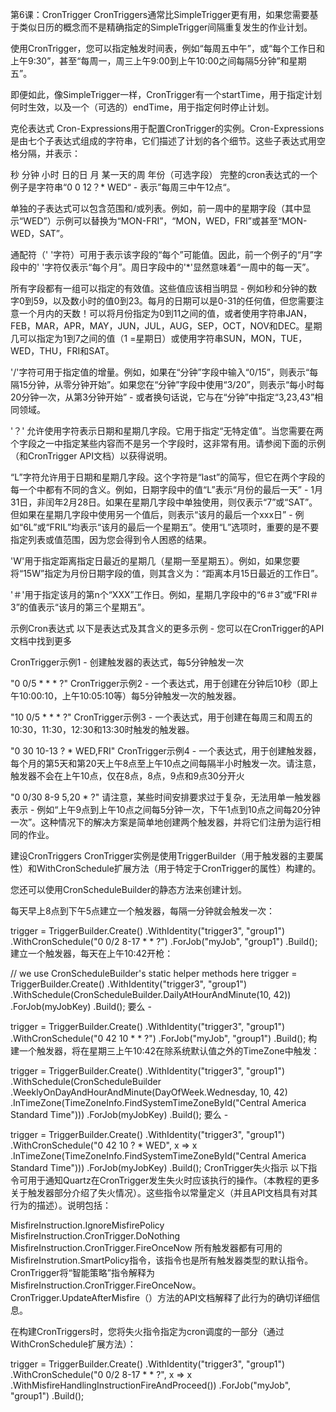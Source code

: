 第6课：CronTrigger
CronTriggers通常比SimpleTrigger更有用，如果您需要基于类似日历的概念而不是精确指定的SimpleTrigger间隔重复发生的作业计划。

使用CronTrigger，您可以指定触发时间表，例如“每周五中午”，或“每个工作日和上午9:30”，甚至“每周一，周三上午9:00到上午10:00之间每隔5分钟”和星期五”。

即便如此，像SimpleTrigger一样，CronTrigger有一个startTime，用于指定计划何时生效，以及一个（可选的）endTime，用于指定何时停止计划。

克伦表达式
Cron-Expressions用于配置CronTrigger的实例。Cron-Expressions是由七个子表达式组成的字符串，它们描述了计划的各个细节。这些子表达式用空格分隔，并表示：

秒
分钟
小时
日的日
月
某一天的周
年份（可选字段）
完整的cron表达式的一个例子是字符串“0 0 12？* WED“ - 表示”每周三中午12点“。

单独的子表达式可以包含范围和/或列表。例如，前一周中的星期字段（其中显示“WED”）示例可以替换为“MON-FRI”，“MON，WED，FRI”或甚至“MON-WED，SAT”。

通配符（' '字符）可用于表示该字段的“每个”可能值。因此，前一个例子的“月”字段中的' '字符仅表示“每个月”。周日字段中的'*'显然意味着“一周中的每一天”。

所有字段都有一组可以指定的有效值。这些值应该相当明显 - 例如秒和分钟的数字0到59，以及数小时的值0到23。每月的日期可以是0-31的任何值，但您需要注意一个月内的天数！可以将月份指定为0到11之间的值，或者使用字符串JAN，FEB，MAR，APR，MAY，JUN，JUL，AUG，SEP，OCT，NOV和DEC。星期几可以指定为1到7之间的值（1 =星期日）或使用字符串SUN，MON，TUE，WED，THU，FRI和SAT。

'/'字符可用于指定值的增量。例如，如果在“分钟”字段中输入“0/15”，则表示“每隔15分钟，从零分钟开始”。如果您在“分钟”字段中使用“3/20”，则表示“每小时每20分钟一次，从第3分钟开始” - 或者换句话说，它与在“分钟”中指定“3,23,43”相同领域。

'？' 允许使用字符表示日期和星期几字段。它用于指定“无特定值”。当您需要在两个字段之一中指定某些内容而不是另一个字段时，这非常有用。请参阅下面的示例（和CronTrigger API文档）以获得说明。

“L”字符允许用于日期和星期几字段。这个字符是“last”的简写，但它在两个字段的每一个中都有不同的含义。例如，日期字段中的值“L”表示“月份的最后一天” - 1月31日，非闰年2月28日。如果在星期几字段中单独使用，则仅表示“7”或“SAT”。但如果在星期几字段中使用另一个值后，则表示“该月的最后一个xxx日” - 例如“6L”或“FRIL”均表示“该月的最后一个星期五”。使用“L”选项时，重要的是不要指定列表或值范围，因为您会得到令人困惑的结果。

'W'用于指定距离指定日最近的星期几（星期一至星期五）。例如，如果您要将“15W”指定为月份日期字段的值，则其含义为：“距离本月15日最近的工作日”。

'＃'用于指定该月的第n个“XXX”工作日。例如，星期几字段中的“6＃3”或“FRI＃3”的值表示“该月的第三个星期五”。

示例Cron表达式
以下是表达式及其含义的更多示例 - 您可以在CronTrigger的API文档中找到更多

CronTrigger示例1 - 创建触发器的表达式，每5分钟触发一次

"0 0/5 * * * ?"
CronTrigger示例2 - 一个表达式，用于创建在分钟后10秒（即上午10:00:10，上午10:05:10等）每5分钟触发一次的触发器。

"10 0/5 * * * ?"
CronTrigger示例3 - 一个表达式，用于创建在每周三和周五的10:30，11:30，12:30和13:30时触发的触发器。

"0 30 10-13 ? * WED,FRI"
CronTrigger示例4 - 一个表达式，用于创建触发器，每个月的第5天和第20天上午8点至上午10点之间每隔半小时触发一次。请注意，触发器不会在上午10点，仅在8点，8点，9点和9点30分开火

"0 0/30 8-9 5,20 * ?"
请注意，某些时间安排要求过于复杂，无法用单一触发器表示 - 例如“上午9点到上午10点之间每5分钟一次，下午1点到10点之间每20分钟一次”。这种情况下的解决方案是简单地创建两个触发器，并将它们注册为运行相同的作业。

建设CronTriggers
CronTrigger实例是使用TriggerBuilder（用于触发器的主要属性）和WithCronSchedule扩展方法（用于特定于CronTrigger的属性）构建的。

您还可以使用CronScheduleBuilder的静态方法来创建计划。

每天早上8点到下午5点建立一个触发器，每隔一分钟就会触发一次：

trigger = TriggerBuilder.Create()
    .WithIdentity("trigger3", "group1")
    .WithCronSchedule("0 0/2 8-17 * * ?")
    .ForJob("myJob", "group1")
    .Build();
建立一个触发器，每天在上午10:42开枪：

// we use CronScheduleBuilder's static helper methods here
trigger = TriggerBuilder.Create()
    .WithIdentity("trigger3", "group1")
    .WithSchedule(CronScheduleBuilder.DailyAtHourAndMinute(10, 42))
    .ForJob(myJobKey)
    .Build();
要么 -

trigger = TriggerBuilder.Create()
    .WithIdentity("trigger3", "group1")
    .WithCronSchedule("0 42 10 * * ?")
    .ForJob("myJob", "group1")
    .Build();
构建一个触发器，将在星期三上午10:42在除系统默认值之外的TimeZone中触发：

trigger = TriggerBuilder.Create()
    .WithIdentity("trigger3", "group1")
    .WithSchedule(CronScheduleBuilder
        .WeeklyOnDayAndHourAndMinute(DayOfWeek.Wednesday, 10, 42)
        .InTimeZone(TimeZoneInfo.FindSystemTimeZoneById("Central America Standard Time")))
    .ForJob(myJobKey)
    .Build();
要么 -

trigger = TriggerBuilder.Create()
    .WithIdentity("trigger3", "group1")
    .WithCronSchedule("0 42 10 ? * WED", x => x
        .InTimeZone(TimeZoneInfo.FindSystemTimeZoneById("Central America Standard Time")))
    .ForJob(myJobKey)
    .Build();
CronTrigger失火指示
以下指令可用于通知Quartz在CronTrigger发生失火时应该执行的操作。（本教程的更多关于触发器部分介绍了失火情况）。这些指令以常量定义（并且API文档具有对其行为的描述）。说明包括：

MisfireInstruction.IgnoreMisfirePolicy
MisfireInstruction.CronTrigger.DoNothing
MisfireInstruction.CronTrigger.FireOnceNow
所有触发器都有可用的MisfireInstrution.SmartPolicy指令，该指令也是所有触发器类型的默认指令。CronTrigger将“智能策略”指令解释为MisfireInstruction.CronTrigger.FireOnceNow。CronTrigger.UpdateAfterMisfire（）方法的API文档解释了此行为的确切详细信息。

在构建CronTriggers时，您将失火指令指定为cron调度的一部分（通过WithCronSchedule扩展方法）：

trigger = TriggerBuilder.Create()
    .WithIdentity("trigger3", "group1")
    .WithCronSchedule("0 0/2 8-17 * * ?", x => x
        .WithMisfireHandlingInstructionFireAndProceed())
    .ForJob("myJob", "group1")
    .Build();